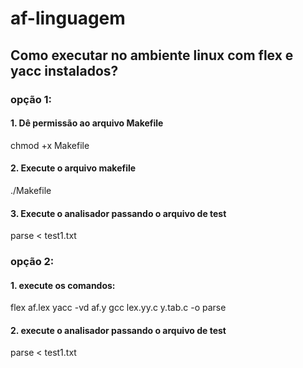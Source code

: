 # af-linguagem

## Como executar no ambiente linux com flex e yacc instalados?

### opção 1:

#### 1. Dê permissão ao arquivo Makefile

chmod +x Makefile

#### 2. Execute o arquivo makefile

./Makefile

#### 3. Execute o analisador passando o arquivo de test

parse < test1.txt

### opção 2:

#### 1. execute os comandos:

flex af.lex
yacc -vd af.y
gcc lex.yy.c y.tab.c -o parse

#### 2. execute o analisador passando o arquivo de test

parse < test1.txt

